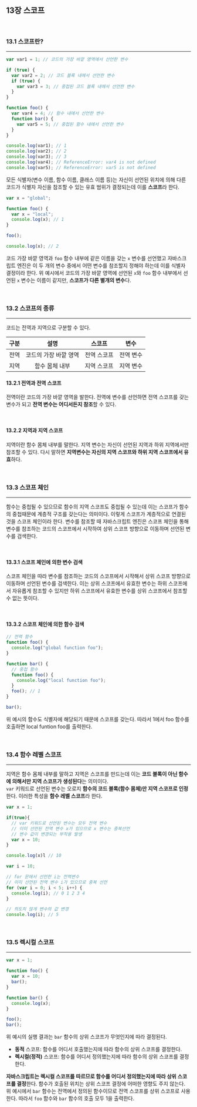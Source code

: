 ## 13장 스코프

<br>

### 13.1 스코프란?

---

```js
var var1 = 1; // 코드의 가장 바깥 영역에서 선언한 변수

if (true) {
  var var2 = 2; // 코드 블록 내에서 선언한 변수
  if (true) {
    var var3 = 3; // 중첩된 코드 블록 내에서 선언한 변수
  }
}

function foo() {
  var var4 = 4; // 함수 내에서 선언한 변수
  function bar() {
    var var5 = 5; // 중첩된 함수 내에서 선언한 변수
  }
}

console.log(var1); // 1
console.log(var2); // 2
console.log(var3); // 3
console.log(var4); // ReferenceError: var4 is not defined
console.log(var5); // ReferenceError: var5 is not defined
```

모든 식별자(변수 이름, 함수 이름, 클래스 이름 등)는 자신이 선언된 위치에 의해 다른 코드가 식별자 자신을 참조할 수 있는 유효 범위가 결정되는데 이를 **스코프**라 한다.

```js
var x = "global";

function foo() {
  var x = "local";
  console.log(x); // 1
}

foo();

console.log(x); // 2
```

코드 가장 바깥 영역과 `foo` 함수 내부에 같은 이름을 갖는 `x` 변수를 선언했고 자바스크립트 엔진은 이 두 개의 변수 중에서 어떤 변수를 참조할지 정해야 하는데 이를 식별자 결정이라 한다.
위 예시에서 코드의 가장 바깥 영역에 선언된 `x`와 `foo` 함수 내부에서 선언된 `x` 변수는 이름이 같지만, **스코프가 다른 별개의 변수**다.

<br>

### 13.2 스코프의 종류

---

코드는 전역과 지역으로 구분할 수 있다.

| 구분 |         설명          |   스코프    |   변수    |
| :--: | :-------------------: | :---------: | :-------: |
| 전역 | 코드의 가장 바깥 영역 | 전역 스코프 | 전역 변수 |
| 지역 |    함수 몸체 내부     | 지역 스코프 | 지역 변수 |

#### 13.2.1 전역과 전역 스코프

전역이란 코드의 가장 바깥 영역을 발한다. 전역에 변수를 선언하면 전역 스코프를 갖는 변수가 되고 **전역 변수는 어디서든지 참조**할 수 있다.

<br>

#### 13.2.2 지역과 지역 스코프

지역이란 함수 몸체 내부를 말한다. 지역 변수는 자신이 선언된 지역과 하위 지역에서만 참조할 수 있다. 다시 말하면 **지역변수는 자신의 지역 스코프와 하위 지역 스코프에서 유효**하다.

<br>

### 13.3 스코프 체인

---

함수는 중첩될 수 있으므로 함수의 지역 스코프도 중첩될 수 있는데 이는 스코프가 함수의 중첩때문에 계층적 구조를 갖는다는 의미이다.
이렇게 스코프가 계층적으로 연결된 것을 스코프 체인이라 한다.
변수를 참조할 때 자바스크립트 엔진은 스코프 체인을 통해 변수를 참조하는 코드의 스코프에서 시작하여 상위 스코프 방향으로 이동하며 선언된 변수를 검색한다.

<br>

#### 13.3.1 스코프 체인에 의한 변수 검색

스코프 체인을 따라 변수를 참조하는 코드의 스코프에서 시작해서 상위 스코프 방향으로 이동하며 선언된 변수를 검색한다. 이는 상위 스코프에서 유효한 변수는 하위 스코프에서 자유롭게 참조할 수 있지만 하위 스코프에서 유효한 변수를 상위 스코프에서 참조할 수 없는 뜻이다.

<br>

#### 13.3.2 스코프 체인에 의한 함수 검색

```js
// 전역 함수
function foo() {
  console.log("global function foo");
}

function bar() {
  // 중첩 함수
  function foo() {
    console.log("local function foo");
  }
  foo(); // 1
}

bar();
```

위 예시의 함수도 식별자에 해당되기 때문에 스코프를 갖는다. 따라서 1에서 foo 함수를 호출하면 local funtion foo를 출력한다.

<br>

### 13.4 함수 레벨 스코프

---

지역은 함수 몸체 내부를 말하고 지역은 스코프를 만드는데 이는 **코드 블록이 아닌 함수에 의해서만 지역 스코프가 생성된다**는 의미이다.<br>
`var` 키워드로 선언된 변수는 오로지 **함수의 코드 블록(함수 몸체)만 지역 스코프로 인정**한다. 이러한 특성을 **함수 레벨 스코프**라 한다.

```js
var x = 1;

if(true){
  // var 키워드로 선언된 변수는 모두 전역 변수
  // 이미 선언된 전역 변수 x가 있으므로 x 변수는 중복선언
  // 변수 값이 변경되는 부작용 발생
  var x = 10;
}

console.log(x)l // 10
```

```js
var i = 10;

// for 문에서 선언한 i는 전역변수
// 이미 선언된 전역 변수 i가 있으므로 중복 선언
for (var i = 0; i < 5; i++) {
  console.log(i); // 0 1 2 3 4
}

// 의도치 않게 변수의 값 변경
console.log(i); // 5
```

<br>

### 13.5 렉시컬 스코프

---

```js
var x = 1;

function foo() {
  var x = 10;
  bar();
}

function bar() {
  console.log(x);
}

foo();
bar();
```

위 예시의 실행 결과는 `bar` 함수의 상위 스코프가 무엇인지에 따라 결정된다.

- **동적** 스코프: 함수를 어디서 호출했는지에 따라 함수의 상위 스코프를 결정한다.
- **렉시컬(정적)** 스코프: 함수를 어디서 정의했는지에 따라 함수의 상위 스코프를 결정한다.

**자바스크립트는 렉시컬 스코프를 따르므로 함수를 어디서 정의했는지에 따라 상위 스코프를 결정**한다.
함수가 호출된 위치는 상위 스코프 결정에 어떠한 영향도 주지 않는다.<br>
위 예시에서 `bar` 함수는 전역에서 정의된 함수이므로 전역 스코프를 상위 스코프로 사용한다. 따라서 `foo` 함수와 `bar` 함수의 호출 모두 1을 출력한다.
